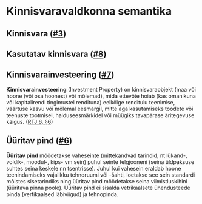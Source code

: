 # Kinnisvaravaldkonna semantika

## Kinnisvara ([#3](https://github.com/kinnisvara/infohaldus/issues/3))

## Kasutatav kinnisvara ([#8](https://github.com/kinnisvara/infohaldus/issues/8))

## Kinnisvarainvesteering ([#7](https://github.com/kinnisvara/infohaldus/issues/7))

__Kinnisvarainvesteering__ (Investment Property) on kinnisvaraobjekt (maa või hoone (või osa hoonest) või mõlemad), mida ettevõte hoiab (kas omanikuna või kapitalirendi tingimustel rendituna) eelkõige renditulu teenimise, väärtuse kasvu või mõlemal eesmärgil, mitte aga kasutamiseks toodete või teenuste tootmisel, halduseesmärkidel või müügiks tavapärase äritegevuse käigus. ([RTJ 6, §6](https://www.riigiteataja.ee/aktilisa/3100/1201/2005/RTJ%206.pdf))

## Üüritav pind ([#6](https://github.com/kinnisvara/infohaldus/issues/6))
__Üüritav pind__ mõõdetakse vaheseinte (mittekandvad tarindid, nt lükand-, voldik-, moodul-, kips- vm sein) puhul seinte telgjooneni (seina üldpaksuse suhtes seina keskele nn tsentrisse). Juhul kui vahesein eraldab hoone teenindamiseks vajalikku tehnoruumi või -šahti, loetakse see sein standardi mõistes sisetarindiks ning üüritav pind mõõdetakse seina viimistluskihini (üüritava pinna poole). Üüritav pind ei sisalda vetrikaalsete ühendusteede pinda (vertikaalsed läbiviigud) ja tehnopinda.
